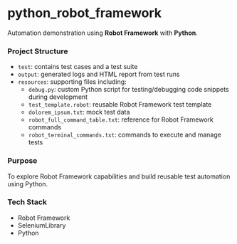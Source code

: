 # python_robot_framework

Automation demonstration using **Robot Framework** with **Python**.

### Project Structure

- `test`: contains test cases and a test suite
- `output`: generated logs and HTML report from test runs
- `resources`: supporting files including:
  - `debug.py`: custom Python script for testing/debugging code snippets during development
  - `test_template.robot`: reusable Robot Framework test template
  - `dolorem_ipsum.txt`: mock test data
  - `robot_full_command_table.txt`: reference for Robot Framework commands
  - `robot_terminal_commands.txt`: commands to execute and manage tests

### Purpose

To explore Robot Framework capabilities and build reusable test automation using Python.

### Tech Stack

- Robot Framework
- SeleniumLibrary
- Python  
